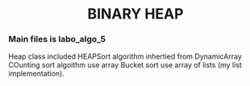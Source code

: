 <h1><center>BINARY HEAP</center></h1>

<h3>Main files is labo_algo_5</h3>
Heap class included HEAPSort algorithm inhertied from DynamicArray
COunting sort algoithm use array
Bucket sort use array of lists (my list implementation).